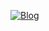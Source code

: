 <a href="#" target="_blank"> <img src="https://img.shields.io/badge/Blog-JackZhan-%23333?style=for-the-badge" alt="Blog" /> </a>
